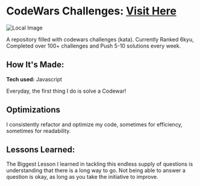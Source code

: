 # CodeWars Challenges: [Visit Here](https://www.codewars.com/users/Shiotsuji0)
![Local Image](./image/december2023)

A repository filled with codewars challenges (kata). Currently Ranked 6kyu, Completed over 100+ challenges and Push 5-10 solutions every week.

## How It's Made:

**Tech used:** Javascript

Everyday, the first thing I do is solve a Codewar!

## Optimizations

I consistently refactor and optimize my code, sometimes for efficiency, sometimes for readability.

## Lessons Learned:

The Biggest Lesson I learned in tackling this endless supply of questions is understanding that there is a long way to go. Not being able to answer a question is okay, as long as you take the initiative to improve.
